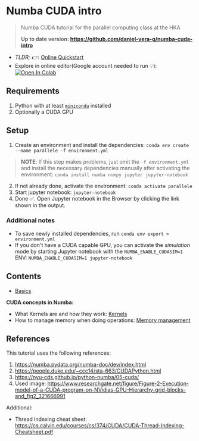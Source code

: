 # Numba CUDA intro

> Numba CUDA tutorial for the parallel computing class at the HKA
> 
> **Up to date version: https://github.com/daniel-vera-g/numba-cuda-intro**

- _TLDR; 👉_: [Online Quickstart](https://github.com/daniel-vera-g/numba-cuda-intro/blob/master/numba_cuda_tutorial.ipynb)
- Explore in online editor(Google account needed to run 💡):  [![Open In Colab](https://colab.research.google.com/assets/colab-badge.svg)](https://colab.research.google.com/github/daniel-vera-g/numba-cuda-intro)




## Requirements

1. Python with at least [`miniconda`](https://docs.conda.io/en/latest/miniconda.html) installed
2. Optionally a CUDA GPU

## Setup

1. Create an environment and install the dependencies: `conda env create --name parallele -f environment.yml`

> **NOTE**: If this step makes problems, just omit the `-f environment.yml` and install the necessary dependencies manually after activating the environment: `conda install numba numpy jupyter jupyter-notebook`

2. If not already done, activate the environment: `conda activate parallele`
3. Start jupyter notebook: `jupyter-notebook`
4. Done ✅. Open Jupyter notebook in the Browser by clicking the link shown in the output.

### Additional notes

- To save newly installed dependencies, run `conda env export > environment.yml`
- If you don't have a CUDA capable GPU, you can activate the _simulation_ mode by starting Jupyter notebook with the `NUMBA_ENABLE_CUDASIM=1` ENV: `NUMBA_ENABLE_CUDASIM=1 jupyter-notebook`

## Contents

- [Basics](./numba_cuda_tutorial.ipynb)

**CUDA concepts in Numba:**

- What Kernels are and how they work: [Kernels](kernels.ipynb)
- How to manage memory when doing operations: [Memory management](memory-management.ipynb)

## References

This tutorial uses the following references:

1. https://numba.pydata.org/numba-doc/dev/index.html
2. https://people.duke.edu/~ccc14/sta-663/CUDAPython.html
3. https://nyu-cds.github.io/python-numba/05-cuda/
4. Used image: https://www.researchgate.net/figure/Figure-2-Execution-model-of-a-CUDA-program-on-NVidias-GPU-Hierarchy-grid-blocks-and_fig2_321666991

Additional:

- Thread indexing cheat sheet: https://cs.calvin.edu/courses/cs/374/CUDA/CUDA-Thread-Indexing-Cheatsheet.pdf
